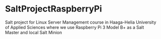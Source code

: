 # SaltProjectRaspberryPi
Salt project for Linux Server Management course in Haaga-Helia University of Applied Sciences where we use Raspberry Pi 3 Model B+ as a Salt Master and local Salt Minion
